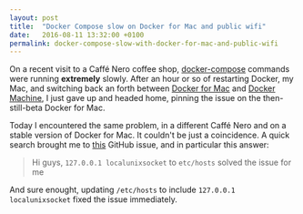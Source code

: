 ```yaml
---
layout: post
title:  "Docker Compose slow on Docker for Mac and public wifi"
date:   2016-08-11 13:32:00 +0100
permalink: docker-compose-slow-with-docker-for-mac-and-public-wifi
---
```

On a recent visit to a Caffé Nero coffee shop, [docker-compose][docker-compose] commands were running **extremely** slowly. After an hour or so of restarting Docker, my Mac, and switching back an forth between [Docker for Mac][docker-for-mac] and [Docker Machine][docker-machine], I just gave up and headed home, pinning the issue on the then-still-beta Docker for Mac.

Today I encountered the same problem, in a different Caffé Nero and on a stable version of Docker for Mac. It couldn't be just a coincidence. A quick search brought me to [this][github-issue] GitHub issue, and in particular this answer:

> Hi guys,
`127.0.0.1 localunixsocket` to `etc/hosts` solved the issue for me

And sure enought, updating `/etc/hosts` to include `127.0.0.1 localunixsocket` fixed the issue immediately.

[docker-compose]: https://docs.docker.com/compose/reference/overview/
[docker-for-mac]: https://docs.docker.com/engine/installation/mac/#/docker-for-mac
[docker-machine]: https://docs.docker.com/machine/
[github-issue]: https://github.com/docker/compose/issues/3419
